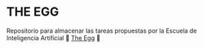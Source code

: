 # THE EGG 
Repositorio para almacenar las tareas propuestas por la Escuela de Inteligencia Artificial :egg: [The Egg](https://theegg.ai) :egg:
